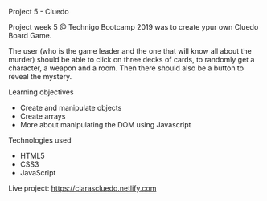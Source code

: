 Project 5 - Cluedo

Project week 5 @ Technigo Bootcamp 2019 was to create ypur own Cluedo Board Game.

The user (who is the game leader and the one that will know all about the murder) should be able to click on three decks of cards, to randomly get a character, a weapon and a room. Then there should also be a button to reveal the mystery.

Learning objectives

- Create and manipulate objects
- Create arrays
- More about manipulating the DOM using Javascript

Technologies used
- HTML5 
- CSS3 
- JavaScript

Live project: https://clarascluedo.netlify.com 
